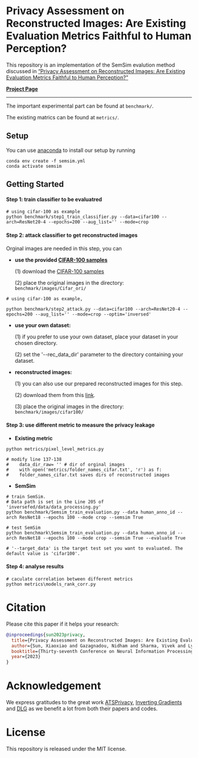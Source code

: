 # Privacy Assessment on Reconstructed Images: Are Existing Evaluation Metrics Faithful to Human Perception?

This repository is an implementation of the SemSim evalution method discussed in [“Privacy Assessment on Reconstructed Images: Are Existing Evaluation Metrics Faithful to Human Perception?”](https://arxiv.org/pdf/2309.13038.pdf)

[**Project Page**](https://sites.google.com/view/semsim)


---
The important experimental part can be found at ```benchmark/```.

The existing matrics can be found at ```metrics/```.
## Setup
You can use [anaconda](https://www.anaconda.com/distribution/) to install our setup by running
```
conda env create -f semsim.yml
conda activate semsim
```


## Getting Started
####  Step 1:  train classifier to be evaluatred
```
# using cifar-100 as example
python benchmark/step1_train_classifier.py --data=cifar100 --arch=ResNet20-4 --epochs=200 --aug_list='' --mode=crop
```


####  Step 2: attack classifier to get reconstructed images

Orginal images are needed in this step, you can 

* **use the provided [CIFAR-100 samples](https://drive.google.com/file/d/1TjRNUX5KTzEAXYVhCHROD5ZVE5uFNosE/view?usp=drive_link)**

   (1) download the [CIFAR-100 samples](https://drive.google.com/file/d/1TjRNUX5KTzEAXYVhCHROD5ZVE5uFNosE/view?usp=drive_link)
 
   (2) place the original images in the directory: `benchmark/images/Cifar_ori/`

```
# using cifar-100 as example,

python benchmark/step2_attack.py --data=cifar100 --arch=ResNet20-4 --epochs=200 --aug_list='' --mode=crop --optim='inversed'
```


* **use your own dataset:**

  (1) if you prefer to use your own dataset, place your dataset in your chosen directory.
  
  (2) set the '--rec_data_dir' parameter to the directory containing your dataset.


* **reconstructed images:**

   (1) you can also use our prepared reconstructed images for this step. 
   
   (2) download them from this [link](https://drive.google.com/file/d/12AXAPTTRyDfUJ3s807Oy-CxXk3E1Py9z/view?usp=sharing).

   (3) place the original images in the directory: `benchmark/images/cifar100/`

#### Step 3: use different metric to measure the privacy leakage


* **Existing metric**
```
python metrics/pixel_level_metrics.py

# modify line 137-138 
#    data_dir_raw= '' # dir of orginal images 
#    with open('metrics/folder_names_cifar.txt', 'r') as f: 
#    folder_names_cifar.txt saves dirs of reconstructed images 
```

* **SemSim**
```
# train SemSim. 
# Data path is set in the Line 205 of 'inversefed/data/data_processing.py'
python benchmark/Semsim_train_evaluation.py --data human_anno_id --arch ResNet18 --epochs 100 --mode crop --semsim True
```


```
# test SemSim
python benchmark\Semsim_train_evaluation.py --data human_anno_id --arch ResNet18 --epochs 100 --mode crop --semsim True --evaluate True

# '--target_data' is the target test set you want to evaluated. The default value is 'cifar100'.
```

#### Step 4: analyse results

```
# caculate correlation between different metrics
python metrics\models_rank_corr.py 
```

# Citation 

Please cite this paper if it helps your research:
```bibtex
@inproceedings{sun2023privacy,
  title={Privacy Assessment on Reconstructed Images: Are Existing Evaluation Metrics Faithful to Human Perception?},
  author={Sun, Xiaoxiao and Gazagnadou, Nidham and Sharma, Vivek and Lyu, Lingjuan and Li, Hongdong and Zheng, Liang},
  booktitle={Thirty-seventh Conference on Neural Information Processing Systems},
  year={2023}
}
```

# Acknowledgement 
We express gratitudes to the great work [ATSPrivacy](https://github.com/gaow0007/ATSPrivacy), [Inverting Gradients](https://github.com/JonasGeiping/invertinggradients) and [DLG](https://github.com/mit-han-lab/dlg) as we benefit a lot from both their papers and codes.

# License
This repository is released under the MIT license. 

